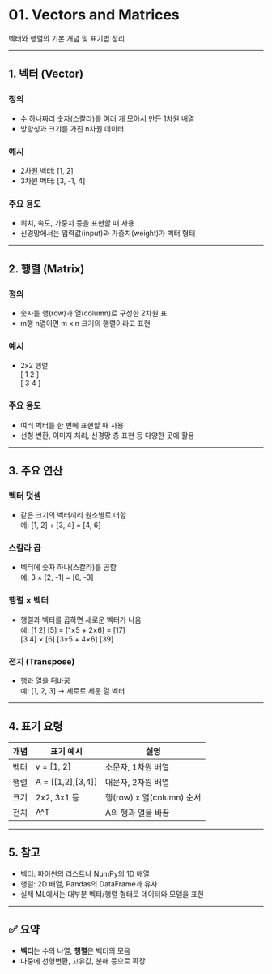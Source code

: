 # 01. Vectors and Matrices

벡터와 행렬의 기본 개념 및 표기법 정리

---

## 1. 벡터 (Vector)

### 정의
- 수 하나짜리 숫자(스칼라)를 여러 개 모아서 만든 1차원 배열
- 방향성과 크기를 가진 n차원 데이터

### 예시
- 2차원 벡터: [1, 2]  
- 3차원 벡터: [3, -1, 4]  

### 주요 용도
- 위치, 속도, 가중치 등을 표현할 때 사용
- 신경망에서는 입력값(input)과 가중치(weight)가 벡터 형태

---

## 2. 행렬 (Matrix)

### 정의
- 숫자를 행(row)과 열(column)로 구성한 2차원 표
- m행 n열이면 m x n 크기의 행렬이라고 표현

### 예시
- 2x2 행렬  
[ 1 2 ]  
[ 3 4 ]


### 주요 용도
- 여러 벡터를 한 번에 표현할 때 사용
- 선형 변환, 이미지 처리, 신경망 층 표현 등 다양한 곳에 활용

---

## 3. 주요 연산

### 벡터 덧셈
- 같은 크기의 벡터끼리 원소별로 더함  
예: [1, 2] + [3, 4] = [4, 6]

### 스칼라 곱
- 벡터에 숫자 하나(스칼라)를 곱함  
예: 3 × [2, -1] = [6, -3]

### 행렬 × 벡터
- 행렬과 벡터를 곱하면 새로운 벡터가 나옴  
예:  [1 2] [5] = [1×5 + 2×6] = [17]  
     [3 4] × [6] [3×5 + 4×6] [39]


### 전치 (Transpose)
- 행과 열을 뒤바꿈  
예: [1, 2, 3] → 세로로 세운 열 벡터

---

## 4. 표기 요령

| 개념     | 표기 예시        | 설명                      |
|----------|------------------|---------------------------|
| 벡터     | v = [1, 2]       | 소문자, 1차원 배열        |
| 행렬     | A = [[1,2],[3,4]]| 대문자, 2차원 배열        |
| 크기     | 2x2, 3x1 등      | 행(row) x 열(column) 순서 |
| 전치     | A^T              | A의 행과 열을 바꿈        |

---

## 5. 참고

- 벡터: 파이썬의 리스트나 NumPy의 1D 배열
- 행렬: 2D 배열, Pandas의 DataFrame과 유사
- 실제 ML에서는 대부분 벡터/행렬 형태로 데이터와 모델을 표현

---

## ✅ 요약

- **벡터**는 수의 나열, **행렬**은 벡터의 모음  
- 나중에 선형변환, 고유값, 분해 등으로 확장

